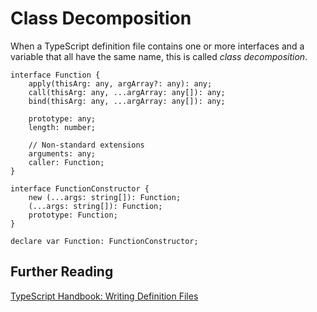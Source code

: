 # Class Decomposition

When a TypeScript definition file contains one or more interfaces and a variable that all have the same name, this is called *class decomposition*.

	interface Function {
		apply(thisArg: any, argArray?: any): any;
		call(thisArg: any, ...argArray: any[]): any;
		bind(thisArg: any, ...argArray: any[]): any;

		prototype: any;
		length: number;

		// Non-standard extensions
		arguments: any;
		caller: Function;
	}

	interface FunctionConstructor {
		new (...args: string[]): Function;
		(...args: string[]): Function;
		prototype: Function;
	}

	declare var Function: FunctionConstructor;
	
## Further Reading

[TypeScript Handbook: Writing Definition Files](https://github.com/Microsoft/TypeScript-Handbook/blob/master/pages/Writing%20Definition%20Files.md)

